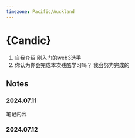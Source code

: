 ```yaml
---
timezone: Pacific/Auckland
---
```


# {Candic}

1. 自我介绍
刚入门的web3选手
2. 你认为你会完成本次残酷学习吗？
我会努力完成的

## Notes

<!-- Content_START -->

### 2024.07.11

笔记内容

### 2024.07.12

<!-- Content_END -->
